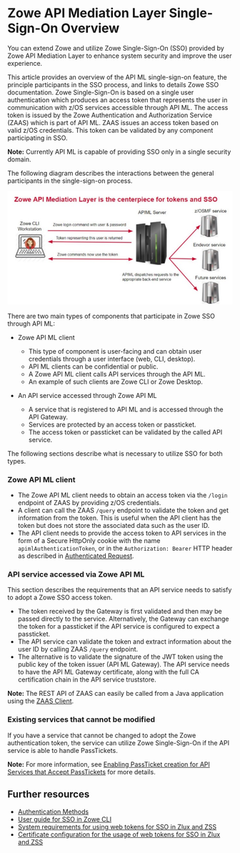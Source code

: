 # Zowe API Mediation Layer Single-Sign-On Overview

You can extend Zowe and utilize Zowe Single-Sign-On (SSO) provided by Zowe API Mediation Layer to enhance system security and improve the user experience. 

This article provides an overview of the API ML single-sign-on feature, the principle participants in the SSO process, and links to details Zowe SSO documentation. Zowe Single-Sign-On is based on a single user authentication which produces an access token that represents the user in communication with z/OS services accessible through API ML.  The access token is issued by the Zowe Authentication and Authorization Service (ZAAS) which is part of API ML. ZAAS issues an access token based on valid z/OS credentials. This token can be validated by any component participating in SSO. 

**Note:** Currently API ML is capable of providing SSO only in a single security domain.

The following diagram describes the interactions between the general participants in the single-sign-on process. 

<img src="../../images/api-mediation/sso-diagram.jpeg" alt="Zowe SSO Explanation" width="700"/>

There are two main types of components that participate in Zowe SSO through API ML:

* Zowe API ML client

   - This type of component is user-facing and can obtain user credentials through a user interface (web, CLI, desktop).
   - API ML clients can be confidential or public.
   - A Zowe API ML client calls API services through the API ML.
   - An example of such clients are Zowe CLI or Zowe Desktop. 

* An API service accessed through Zowe API ML

   - A service that is registered to API ML and is accessed through the API Gateway.
   - Services are protected by an access token or passticket.
   - The access token or passticket can be validated by the called API service.

The following sections describe what is necessary to utilize SSO for both types.

### Zowe API ML client

* The Zowe API ML client needs to obtain an access token via the `/login` endpoint of ZAAS by providing z/OS credentials.
* A client can call the ZAAS `/query` endpoint to validate the token and get information from the token. This is useful when the API client has the token but does not store the associated data such as the user ID.
* The API client needs to provide the access token to API services in the form of a Secure HttpOnly cookie with the name `apimlAuthenticationToken`, or in the `Authorization: Bearer` HTTP header as described in [Authenticated Request](https://github.com/zowe/sample-spring-boot-api-service/blob/master/zowe-rest-api-sample-spring/docs/api-client-authentication.md#authenticated-request).

### API service accessed via Zowe API ML

This section describes the requirements that an API service needs to satisfy to adopt a Zowe SSO access token. 

* The token received by the Gateway is first validated and then may be passed directly to the service. Alternatively, the Gateway can exchange the token for a passticket if the API service is configured to expect a passticket.
* The API service can validate the token and extract information about the user ID by calling ZAAS `/query` endpoint. 
* The alternative is to validate the signature of the JWT token using the public key of the token issuer (API ML Gateway). The API service needs to have the API ML Gateway certificate, along with the full CA certification chain in the API service truststore. 

**Note:** The REST API of ZAAS can easily be called from a Java application using the [ZAAS Client](api-mediation-security.md#zaas-client).

### Existing services that cannot be modified

If you have a service that cannot be changed to adopt the Zowe authentication token, the service can utilize Zowe Single-Sign-On if the API service is able to handle PassTickets. 

**Note:** For more information, see [Enabling PassTicket creation for API Services that Accept PassTickets](api-mediation-passtickets.md) for more details.

## Further resources

* [Authentication Methods](api-mediation-security.md#Supported-authentication-methods)
* [User guide for SSO in Zowe CLI ](https://docs.zowe.org/stable/user-guide/cli-usingcli.html#accessing-multiple-services-with-sso)
* [System requirements for using web tokens for SSO in Zlux and ZSS](https://docs.zowe.org/stable/user-guide/systemrequirements.html#using-web-tokens-for-sso-on-zlux-and-zss)
* [Certificate configuration for the usage of web tokens for SSO in Zlux and ZSS](https://docs.zowe.org/stable/user-guide/configure-certificates.html#using-web-tokens-for-sso-on-zlux-and-zss) 


